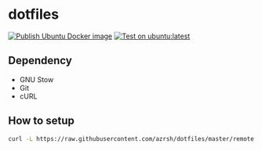 # dotfiles

[![Publish Ubuntu Docker image](https://github.com/azrsh/dotfiles/actions/workflows/ubuntu-image.yml/badge.svg)](https://github.com/azrsh/dotfiles/actions/workflows/ubuntu-image.yml)
[![Test on ubuntu:latest](https://github.com/azrsh/dotfiles/actions/workflows/ubuntu-test.yml/badge.svg)](https://github.com/azrsh/dotfiles/actions/workflows/ubuntu-test.yml)

## Dependency
- GNU Stow
- Git
- cURL

## How to setup
```sh
curl -L https://raw.githubusercontent.com/azrsh/dotfiles/master/remote.sh | bash
```
